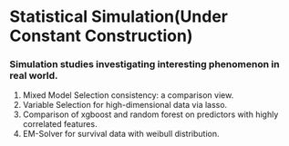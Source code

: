 # Statistical Simulation(Under Constant Construction)

### Simulation studies investigating interesting phenomenon in real world.

1. Mixed Model Selection consistency: a comparison view.
2. Variable Selection for high-dimensional data via lasso.
3. Comparison of xgboost and random forest on predictors with highly correlated features.
4. EM-Solver for survival data with weibull distribution.

